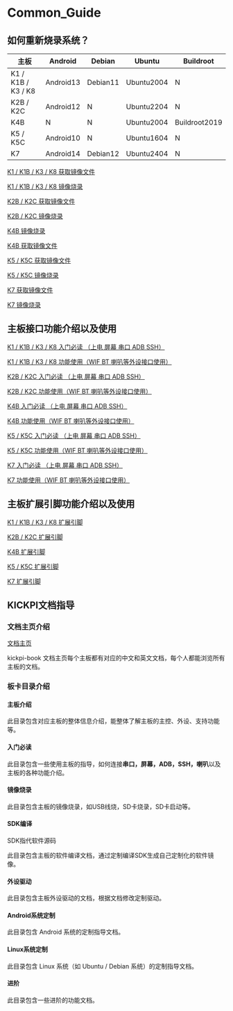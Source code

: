 # Common_Guide

## 如何重新烧录系统？

| 主板               | Android   | Debian   | Ubuntu     | Buildroot     |
| ------------------ | --------- | -------- | ---------- | ------------- |
| K1 / K1B / K3 / K8 | Android13 | Debian11 | Ubuntu2004 | N             |
| K2B / K2C          | Android12 | N        | Ubuntu2204 | N             |
| K4B                | N         | N        | Ubuntu2004 | Buildroot2019 |
| K5 / K5C           | Android10 | N        | Ubuntu1604 | N             |
| K7                 | Android14 | Debian12 | Ubuntu2404 | N             |

[K1 / K1B / K3 / K8 获取镜像文件](../../rk356x-rk3588/zh/03-镜像烧录/01-获取镜像文件.md)

[K1 / K1B / K3 / K8 镜像烧录](../../rk356x-rk3588/zh/03-镜像烧录/)

[K2B / K2C 获取镜像文件](../../h618/zh/03-镜像烧录/01-获取镜像文件.md)

[K2B / K2C 镜像烧录](../../h618/zh/03-镜像烧录/)

[K4B 镜像烧录](../../t113-s3/zh/03-镜像烧录/)

[K4B 获取镜像文件](../../t113-s3/zh/03-镜像烧录/01-获取镜像文件.md)

[K5 / K5C 获取镜像文件](../../a133/zh/03-镜像烧录/01-获取镜像文件.md)

[K5 / K5C 镜像烧录](../../a133/zh/03-镜像烧录/)

[K7 获取镜像文件](../../rk3576/zh/03-镜像烧录/01-获取镜像文件.md)

[K7 镜像烧录](../../rk3576/zh/03-镜像烧录/)



## 主板接口功能介绍以及使用

[K1 / K1B / K3 / K8 入门必读 （上电 屏幕 串口 ADB SSH）](../../rk356x-rk3588/zh/02-入门必读/)

[K1 / K1B / K3 / K8 功能使用（WIF BT 喇叭等外设接口使用）](../../rk356x-rk3588/zh/02-入门必读/03-功能测试.md)

[K2B / K2C 入门必读 （上电 屏幕 串口 ADB SSH）](../../h618/zh/02-入门必读/02-快速使用.md)

[K2B / K2C 功能使用（WIF BT 喇叭等外设接口使用）](../../h618/zh/02-入门必读/03-功能测试.md)

[K4B 入门必读 （上电 屏幕 串口 ADB SSH）](../../t113-s3/zh/02-入门必读/02-快速使用.md)

[K4B 功能使用（WIF BT 喇叭等外设接口使用）](../../t113-s3/zh/02-入门必读/03-功能测试.md)

[K5 / K5C 入门必读 （上电 屏幕 串口 ADB SSH）](../../a133/zh/02-入门必读/02-快速使用.md)

[K5 / K5C 功能使用（WIF BT 喇叭等外设接口使用） ](../../a133/zh/02-入门必读/03-功能测试.md)

[K7 入门必读 （上电 屏幕 串口 ADB SSH）](../../rk3576/zh/02-入门必读/02-快速使用.md)

[K7 功能使用（WIF BT 喇叭等外设接口使用）](../../rk3576/zh/02-入门必读/03-功能测试.md)



## 主板扩展引脚功能介绍以及使用

[K1 / K1B / K3 / K8 扩展引脚](../../rk356x-rk3588/zh/02-入门必读/04-扩展引脚.md)

[K2B / K2C 扩展引脚](../../h618/zh/02-入门必读/04-扩展引脚.md)

[K4B 扩展引脚](../../t113-s3/zh/02-入门必读/04-扩展引脚.md)

[K5 / K5C 扩展引脚](../../a133/zh/02-入门必读/04-扩展引脚.md)

[K7 扩展引脚](../../rk3576/zh/02-入门必读/04-扩展引脚.md)



## KICKPI文档指导

### 文档主页介绍

[文档主页](../../README.md)

kickpi-book 文档主页每个主板都有对应的中文和英文文档，每个人都能浏览所有主板的文档。



### 板卡目录介绍

#### **主板介绍**

此目录包含对应主板的整体信息介绍，能整体了解主板的主控、外设、支持功能等。

#### **入门必读**

此目录包含一些使用主板的指导，如何连接**串口，屏幕，ADB，SSH，喇叭**以及主板的各种功能介绍。

#### **镜像烧录**

此目录包含主板的镜像烧录，如USB线烧，SD卡烧录，SD卡启动等。

#### **SDK编译**

SDK指代软件源码

此目录包含主板的软件编译文档，通过定制编译SDK生成自己定制化的软件镜像。

#### **外设驱动**

此目录包含主板外设驱动的文档，根据文档修改定制驱动。

#### **Android系统定制**

此目录包含 Android 系统的定制指导文档。

#### **Linux系统定制**

此目录包含 Linux 系统（如 Ubuntu / Debian 系统）的定制指导文档。

#### **进阶**

此目录包含一些进阶的功能文档。



